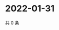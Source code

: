 # 2022-01-31

共 0 条

<!-- BEGIN WEIBO -->
<!-- 最后更新时间 Mon Jan 31 2022 15:09:27 GMT+0800 (China Standard Time) -->

<!-- END WEIBO -->
